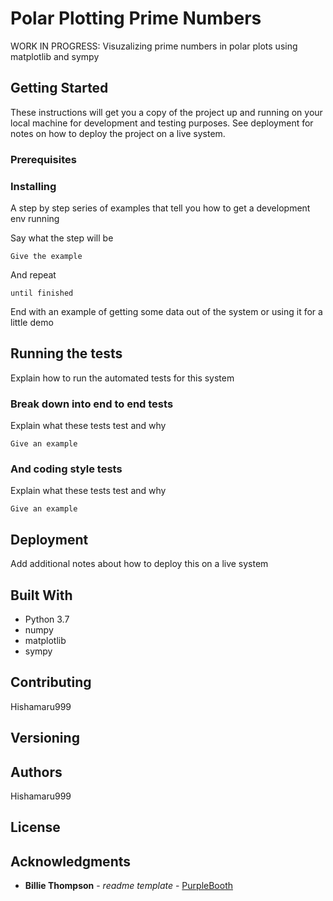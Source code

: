 # Polar Plotting Prime Numbers

WORK IN PROGRESS: Visuzalizing prime numbers in polar plots using matplotlib and sympy

## Getting Started

These instructions will get you a copy of the project up and running on your local machine for development and testing purposes. See deployment for notes on how to deploy the project on a live system.

### Prerequisites


### Installing

A step by step series of examples that tell you how to get a development env running

Say what the step will be

```
Give the example
```

And repeat

```
until finished
```

End with an example of getting some data out of the system or using it for a little demo

## Running the tests

Explain how to run the automated tests for this system

### Break down into end to end tests

Explain what these tests test and why 

```
Give an example
```

### And coding style tests

Explain what these tests test and why

```
Give an example
```

## Deployment

Add additional notes about how to deploy this on a live system

## Built With

* Python 3.7
* numpy
* matplotlib
* sympy


## Contributing
Hishamaru999


## Versioning



## Authors
Hishamaru999



## License



## Acknowledgments


* **Billie Thompson** - *readme template* - [PurpleBooth](https://github.com/PurpleBooth)
